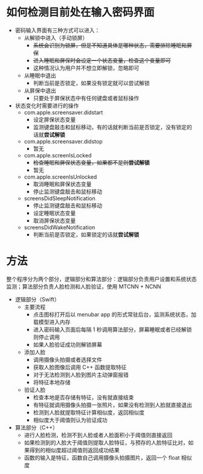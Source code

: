# 如何检测目前处在输入密码界面

* 密码输入界面有三种方式可以进入：
    * 从解锁中进入（手动锁屏）
        * ~~系统会识别为锁屏，但是不知道具体是哪种状态，需要排除睡眠和屏保~~
        * ~~进入睡眠和屏保时会设定一个状态变量，检查这个变量即可~~
        * 这种情况认为用户并不想立即解锁，忽略即可
    * 从睡眠中退出
        * 判断当前是否锁定，如果没有锁定就可以尝试解锁
    * 从屏保中退出
        * 只要处于屏保状态中有任何键盘或者鼠标操作
* 状态变化时需要进行的操作
    * com.apple.screensaver.didstart
        * 设定屏保状态变量
        * 监测键盘敲击和鼠标移动，有的话就判断当前是否锁定，没有锁定的话就**尝试解锁**
    * com.apple.screensaver.didstop
        * 暂无
    * com.apple.screenIsLocked
        * ~~检查睡眠和屏保状态变量，如果都不是则**尝试解锁**~~
        * 暂无
    * com.apple.screenIsUnlocked
        * 取消睡眠和屏保状态变量
        * 停止监测键盘敲击和鼠标移动
    * screensDidSleepNotification
        * 停止监测键盘敲击和鼠标移动
        * 设定睡眠状态变量
        * 取消屏保状态变量
    * screensDidWakeNotification
        * 判断当前是否锁定，如果锁定的话就**尝试解锁**



# 方法

整个程序分为两个部分，逻辑部分和算法部分：逻辑部分负责用户设置和系统状态监测；算法部分负责人脸检测和人脸验证，使用 MTCNN + NCNN

* 逻辑部分（Swift）
    * 主要流程
        * 点击图标打开后以 menubar app 的形式常驻后台，监测系统状态，加载模型进入内存
        * 进入密码输入页面后每隔 1 秒调用算法部分，屏幕睡眠或者已经解锁则停止调用
        * 如果人脸验证成功则解锁屏幕
    * 添加人脸
        * 调用摄像头拍摄或者选择文件
        * 获取人脸图像后调用 C++ 函数提取特征
        * 对于无法检测到人脸到图片主动弹窗报错
        * 将特征本地存储
    * 验证人脸
        * 检查本地是否存储有特征，没有就直接结束
        * 有特征就调用摄像头拍摄一张照片，如果没有检测到人脸就直接退出
        * 检测到人脸就提取特征计算相似度，返回相似度
        * 相似度大于阈值则认为验证成功
* 算法部分（C++）
    * 进行人脸检测，检测不到人脸或者人脸面积小于阈值则直接返回
    * 如果检测到的人脸大于阈值则提取人脸特征，与预存的人脸特征比对，如果得到的相似度超过阈值则返回成功结果
    * 函数的输入是特征，函数自己调用摄像头拍摄图片，返回一个 float 相似度
